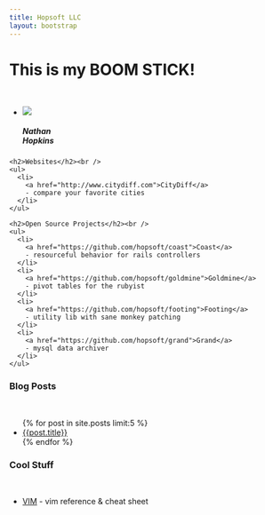 ```yaml
---
title: Hopsoft LLC
layout: bootstrap
---
```


<div class="row">
  <div class="span7">
    <h1>This is my BOOM STICK!</h1><br />
    <p>
      <ul class="thumbnails">
        <li>
          <div class="thumbnail">
            <img src="http://www.gravatar.com/avatar/254ec240c9143768df8ec27182764cad.jpg?s=100" />
            <div class="caption">
              <h5>Nathan<br />Hopkins</h5>
            </div>
          </div>
        </li>
      </ul>
    </p>

    <h2>Websites</h2><br />
    <ul>
      <li>
        <a href="http://www.citydiff.com">CityDiff</a>
        - compare your favorite cities
      </li>
    </ul>

    <h2>Open Source Projects</h2><br />
    <ul>
      <li>
        <a href="https://github.com/hopsoft/coast">Coast</a> 
        - resourceful behavior for rails controllers
      </li>
      <li>
        <a href="https://github.com/hopsoft/goldmine">Goldmine</a>
        - pivot tables for the rubyist
      </li>
      <li>
        <a href="https://github.com/hopsoft/footing">Footing</a>
        - utility lib with sane monkey patching
      </li>
      <li>
        <a href="https://github.com/hopsoft/grand">Grand</a>
        - mysql data archiver
      </li>
    </ul>
  </div>

  <div class="well span4">
    <h3>Blog Posts</h3><br />
    <ul>
      {% for post in site.posts limit:5 %}
      <li><a href="{{post.url}}">{{post.title}}</a></li>
      {% endfor %}
    </ul>
  </div>

  <div class="well span4">
    <h3>Cool Stuff</h3><br />
    <ul>
      <li>
        <a href="http://hopsoft.github.com/vim.html">VIM</a>
        - vim reference &amp; cheat sheet
      </li>
    </ul>
  </div>
</div>
